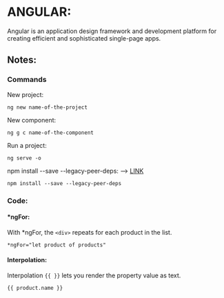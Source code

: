 # ANGULAR:

Angular is an application design framework and development platform for creating efficient and sophisticated single-page apps.

## Notes:

### Commands

New project:

```
ng new name-of-the-project
```
New component:

```
ng g c name-of-the-component
```

Run a project:

```
ng serve -o
```

npm install --save --legacy-peer-deps: 
--> [LINK](https://stackoverflow.com/questions/66239691/what-does-npm-install-legacy-peer-deps-do-exactly-when-is-it-recommended-wh)
```
npm install --save --legacy-peer-deps
```

### Code:

#### *ngFor:

With *ngFor, the ```<div>``` repeats for each product in the list.

```
*ngFor="let product of products"
```

#### Interpolation: 

 Interpolation ```{{ }}``` lets you render the property value as text.

```
{{ product.name }}
```
